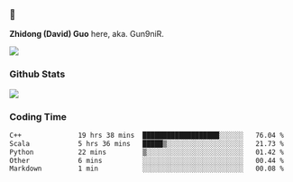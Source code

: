 ### 👋 

**Zhidong (David) Guo** here, aka. Gun9niR.

![](https://komarev.com/ghpvc/?username=Gun9niR&label=Total+Views)

### Github Stats

<img src="https://github-readme-stats.vercel.app/api?username=Gun9niR&count_private=true&show_icons=true&theme=vue-dark&hide_title=true">

### Coding Time

<!--START_SECTION:waka-->

```txt
C++              19 hrs 38 mins  ███████████████████░░░░░░   76.04 %
Scala            5 hrs 36 mins   █████▒░░░░░░░░░░░░░░░░░░░   21.73 %
Python           22 mins         ▒░░░░░░░░░░░░░░░░░░░░░░░░   01.42 %
Other            6 mins          ░░░░░░░░░░░░░░░░░░░░░░░░░   00.44 %
Markdown         1 min           ░░░░░░░░░░░░░░░░░░░░░░░░░   00.08 %
```

<!--END_SECTION:waka-->
